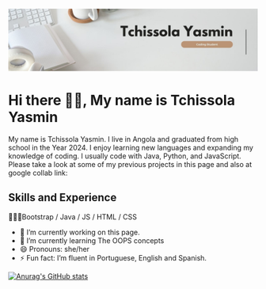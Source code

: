 ![Coding student](https://github.com/Tchissolayasmin-2007/Tchissolayasmin-2007/blob/main/Tchissola%20Yasmin.jpg)

# Hi there 👋🏾, My name is Tchissola Yasmin
My name is Tchissola Yasmin. I live in Angola and graduated from high school in the Year 2024. I enjoy learning new languages and expanding my knowledge of coding. I usually code with Java, Python, and JavaScript. Please take a look at some of my previous projects in this page and also at google collab link: 

## Skills and Experience
👩🏾‍💻Bootstrap / Java / JS / HTML / CSS

- 🔭 I’m currently working on this page. 
- 🌱 I’m currently learning The OOPS concepts 
- 😄 Pronouns: she/her 
- ⚡ Fun fact: I’m fluent in Portuguese, English and Spanish. 





[![Anurag's GitHub stats](https://github-readme-stats.vercel.app/api?username=Tchissolayasmin-2007)](https://github.com/anuraghazra/github-readme-stats)

